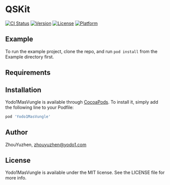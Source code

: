 # QSKit

[![CI Status](https://img.shields.io/travis/yodo1/Yodo1MasVungle.svg?style=flat)](https://travis-ci.org/yodo1/Yodo1MasVungle)
[![Version](https://img.shields.io/cocoapods/v/Yodo1MasVungle.svg?style=flat)](https://cocoapods.org/pods/Yodo1MasVungle)
[![License](https://img.shields.io/cocoapods/l/Yodo1MasVungle.svg?style=flat)](https://cocoapods.org/pods/Yodo1MasVungle)
[![Platform](https://img.shields.io/cocoapods/p/Yodo1MasVungle.svg?style=flat)](https://cocoapods.org/pods/Yodo1MasVungle)

## Example

To run the example project, clone the repo, and run `pod install` from the Example directory first.

## Requirements

## Installation

Yodo1MasVungle is available through [CocoaPods](https://cocoapods.org). To install
it, simply add the following line to your Podfile:

```ruby
pod 'Yodo1MasVungle'
```

## Author

ZhouYuzhen, zhouyuzhen@yodo1.com

## License

Yodo1MasVungle is available under the MIT license. See the LICENSE file for more info.
